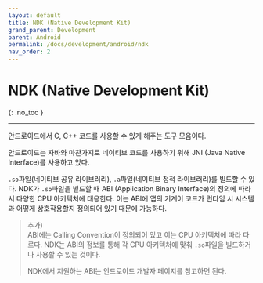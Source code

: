 ```yaml
---
layout: default
title: NDK (Native Development Kit)
grand_parent: Development
parent: Android
permalink: /docs/development/android/ndk
nav_order: 2
---
```


# NDK (Native Development Kit)
{: .no_toc }

---

안드로이드에서 C, C++ 코드를 사용할 수 있게 해주는 도구 모음이다.

안드로이드는 자바와 마찬가지로 네이티브 코드를 사용하기 위해 JNI (Java Native Interface)를 사용하고 있다.

`.so`파일(네이티브 공유 라이브러리), `.a`파일(네이티브 정적 라이브러리)를 빌드할 수 있다. NDK가 `.so`파일을 빌드할 때 ABI (Application Binary Interface)의 정의에 따라서 다양한 CPU 아키텍처에 대응한다. 이는 ABI에 앱의 기계어 코드가 런타임 시 시스템과 어떻게 상호작용할지 정의되어 있기 때문에 가능하다.

> 추가)  
> ABI에는 Calling Convention이 정의되어 있고 이는 CPU 아키텍처에 따라 다르다. NDK는 ABI의 정보를 통해 각 CPU 아키텍처에 맞춰 `.so`파일을 빌드하거나 사용할 수 있는 것이다.
>
> NDK에서 지원하는 ABI는 안드로이드 개발자 페이지를 참고하면 된다.

